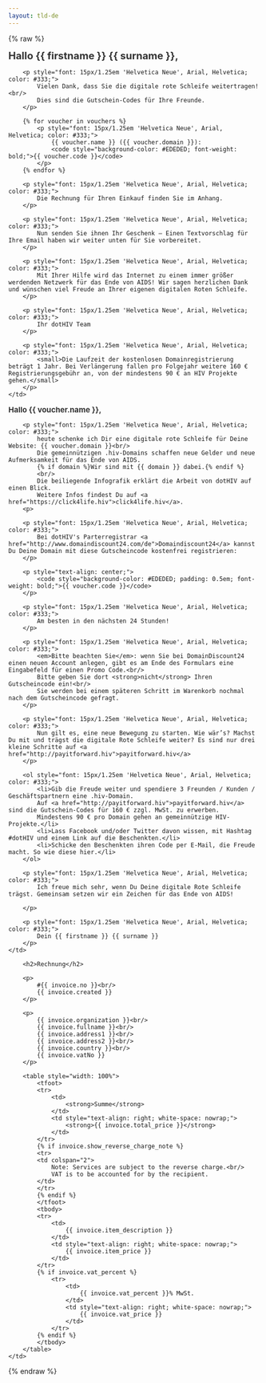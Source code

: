 ```yaml
---
layout: tld-de
---
```


{% raw %}
<tr width="100%">
    <td valign="top" align="left" style="background:#fff; padding: 40px;">
        <h1 style="font-size: 20px; margin: 0; color: #333;">
            Hallo {{ firstname }} {{ surname }},</h1>
            
        <p style="font: 15px/1.25em 'Helvetica Neue', Arial, Helvetica; color: #333;">
            Vielen Dank, dass Sie die digitale rote Schleife weitertragen!<br/>
            Dies sind die Gutschein-Codes für Ihre Freunde.
        </p>
            
        {% for voucher in vouchers %}
            <p style="font: 15px/1.25em 'Helvetica Neue', Arial, Helvetica; color: #333;">
                {{ voucher.name }} ({{ voucher.domain }}): 
                <code style="background-color: #EDEDED; font-weight: bold;">{{ voucher.code }}</code>
            </p>
        {% endfor %}
        
        <p style="font: 15px/1.25em 'Helvetica Neue', Arial, Helvetica; color: #333;">
            Die Rechnung für Ihren Einkauf finden Sie im Anhang.
        </p>
        
        <p style="font: 15px/1.25em 'Helvetica Neue', Arial, Helvetica; color: #333;">
            Nun senden Sie ihnen Ihr Geschenk – Einen Textvorschlag für Ihre Email haben wir weiter unten für Sie vorbereitet.
        </p>
        
        <p style="font: 15px/1.25em 'Helvetica Neue', Arial, Helvetica; color: #333;">
            Mit Ihrer Hilfe wird das Internet zu einem immer größer werdenden Netzwerk für das Ende von AIDS! Wir sagen herzlichen Dank und wünschen viel Freude an Ihrer eigenen digitalen Roten Schleife.
        </p>
        
        <p style="font: 15px/1.25em 'Helvetica Neue', Arial, Helvetica; color: #333;">
            Ihr dotHIV Team
        </p>
        
        <p style="font: 15px/1.25em 'Helvetica Neue', Arial, Helvetica; color: #333;">
            <small>Die Laufzeit der kostenlosen Domainregistrierung beträgt 1 Jahr. Bei Verlängerung fallen pro Folgejahr weitere 160 € Registrierungsgebühr an, von der mindestens 90 € an HIV Projekte gehen.</small>
        </p>
    </td>
</tr>
<!-- {% for voucher in vouchers %} -->
<tr width="100%">
    <td valign="top" align="left" style="background:#fafafa; padding: 40px;">
        <h1 style="font-size: 15px; margin: 0; color: #333;">
            Hallo {{ voucher.name }},</h1>
        
        <p style="font: 15px/1.25em 'Helvetica Neue', Arial, Helvetica; color: #333;">
            heute schenke ich Dir eine digitale rote Schleife für Deine Website: {{ voucher.domain }}<br/>
            Die gemeinnützigen .hiv-Domains schaffen neue Gelder und neue Aufmerksamkeit für das Ende von AIDS. 
            {% if domain %}Wir sind mit {{ domain }} dabei.{% endif %}
            <br/>
            Die beiliegende Infografik erklärt die Arbeit von dotHIV auf einen Blick. 
            Weitere Infos findest Du auf <a href="https://click4life.hiv">click4life.hiv</a>.
        <p>
                    
        <p style="font: 15px/1.25em 'Helvetica Neue', Arial, Helvetica; color: #333;">
            Bei dotHIV's Parterregistrar <a href="http://www.domaindiscount24.com/de">Domaindiscount24</a> kannst Du Deine Domain mit diese Gutscheincode kostenfrei registrieren:
        </p>
        
        <p style="text-align: center;">
            <code style="background-color: #EDEDED; padding: 0.5em; font-weight: bold;">{{ voucher.code }}</code>
        </p>
        
        <p style="font: 15px/1.25em 'Helvetica Neue', Arial, Helvetica; color: #333;">
            Am besten in den nächsten 24 Stunden!
        </p>
              
        <p style="font: 15px/1.25em 'Helvetica Neue', Arial, Helvetica; color: #333;">
            <em>Bitte beachten Sie</em>: wenn Sie bei DomainDiscount24 einen neuen Account anlegen, gibt es am Ende des Formulars eine Eingabefeld für einen Promo Code.<br/>
            Bitte geben Sie dort <strong>nicht</strong> Ihren Gutscheincode ein!<br/>
            Sie werden bei einem späteren Schritt im Warenkorb nochmal nach dem Gutscheincode gefragt.
        </p>
        
        <p style="font: 15px/1.25em 'Helvetica Neue', Arial, Helvetica; color: #333;">
            Nun gilt es, eine neue Bewegung zu starten. Wie wär’s? Machst Du mit und trägst die digitale Rote Schleife weiter? Es sind nur drei kleine Schritte auf <a href="http://payitforward.hiv">payitforward.hiv</a>
        </p>
        
        <ol style="font: 15px/1.25em 'Helvetica Neue', Arial, Helvetica; color: #333;">
            <li>Gib die Freude weiter und spendiere 3 Freunden / Kunden / Geschäftspartnern eine .hiv-Domain. 
            Auf <a href="http://payitforward.hiv">payitforward.hiv</a> sind die Gutschein-Codes für 160 € zzgl. MwSt. zu erwerben. 
            Mindestens 90 € pro Domain gehen an gemeinnützige HIV-Projekte.</li>
            <li>Lass Facebook und/oder Twitter davon wissen, mit Hashtag #dotHIV und einem Link auf die Beschenkten.</li>
            <li>Schicke den Beschenkten ihren Code per E-Mail, die Freude macht. So wie diese hier.</li>
        </ol>
                
        <p style="font: 15px/1.25em 'Helvetica Neue', Arial, Helvetica; color: #333;">
            Ich freue mich sehr, wenn Du Deine digitale Rote Schleife trägst. Gemeinsam setzen wir ein Zeichen für das Ende von AIDS!

        </p>
        
        <p style="font: 15px/1.25em 'Helvetica Neue', Arial, Helvetica; color: #333;">
            Dein {{ firstname }} {{ surname }}
        </p>
    </td>
</tr>
<!-- {% endfor %} -->
<tr width="100%">
    <td valign="top" align="left" style="background:#fff; padding: 40px;">
            
        <h2>Rechnung</h2>
        
        <p>
            #{{ invoice.no }}<br/>
            {{ invoice.created }}
        </p>
        
        <p>
            {{ invoice.organization }}<br/>
            {{ invoice.fullname }}<br/>
            {{ invoice.address1 }}<br/>
            {{ invoice.address2 }}<br/>
            {{ invoice.country }}<br/>
            {{ invoice.vatNo }}
        </p>
        
        <table style="width: 100%">
            <tfoot>
            <tr>
                <td>
                    <strong>Summe</strong>
                </td>
                <td style="text-align: right; white-space: nowrap;">
                    <strong>{{ invoice.total_price }}</strong>
                </td>
            </tr>
            {% if invoice.show_reverse_charge_note %}
            <tr>
            <td colspan="2">
                Note: Services are subject to the reverse charge.<br/>
                VAT is to be accounted for by the recipient.
            </td>
            </tr>
            {% endif %}
            </tfoot>
            <tbody>
            <tr>
                <td>
                    {{ invoice.item_description }}
                </td>
                <td style="text-align: right; white-space: nowrap;">
                    {{ invoice.item_price }}
                </td>
            </tr>
            {% if invoice.vat_percent %}
                <tr>
                    <td>
                        {{ invoice.vat_percent }}% MwSt.
                    </td>
                    <td style="text-align: right; white-space: nowrap;">
                        {{ invoice.vat_price }}
                    </td>
                </tr>
            {% endif %} 
            </tbody>
        </table>
    </td>
</tr>
{% endraw %}
